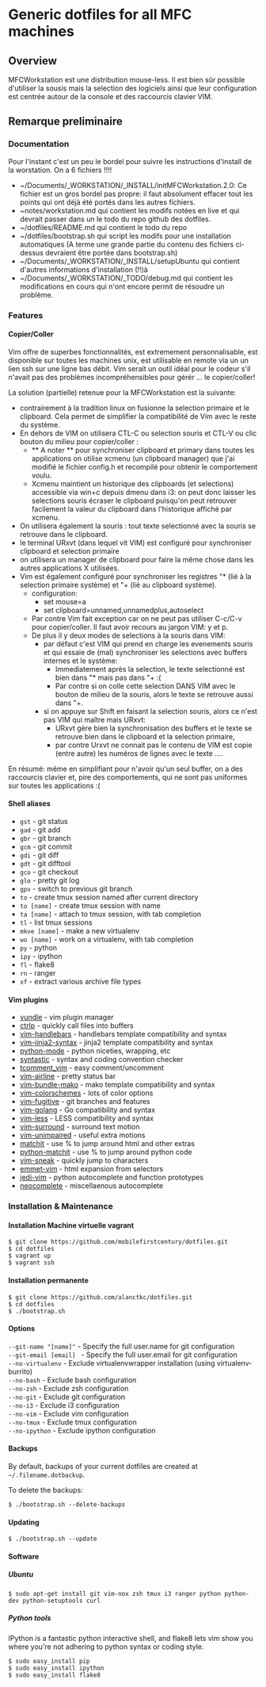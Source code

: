 Generic dotfiles for all MFC machines
====================================

Overview
--------

MFCWorkstation est une distribution mouse-less. Il est bien sûr possible d'utiliser la sousis mais la selection des logiciels 
ainsi que leur configuration est centrée autour de la console et des raccourcis clavier VIM.


Remarque preliminaire
---------------------

### Documentation 
Pour l'instant c'est un peu le bordel pour suivre les instructions d'install de la worstation. On a 6  fichiers !!!!
+ ~/Documents/_WORKSTATION/_INSTALL/initMFCWorkstation.2.0: Ce fichier est  un gros bordel pas propre: il faut absolument effacer tout les points qui ont déjà été portés dans les autres fichiers.
+ ~notes/workstation.md qui contient les modifs notées en live et qui devrait passer dans un le todo du repo github des dotfiles.
+ ~/dotfiles/README.md qui contient le todo du repo
+ ~/dotfiles/bootstrap.sh qui script les modifs pour une installation automatiques (A terme une grande partie du contenu des fichiers ci-dessus devraient être portée dans bootstrap.sh)
+ ~/Documents/_WORKSTATION/_INSTALL/setupUbuntu qui contient d'autres informations d'installation (!!)à
+ ~/Documents/_WORKSTATION/_TODO/debug.md qui contient les modifications en cours qui n'ont encore permit de résoudre un problème.




### Features


#### Copier/Coller
Vim offre de superbes fonctionnalités, est extremement personnalisable, est disponible sur toutes les machines unix, est utilisable en remote via un un lien ssh sur une ligne bas débit.
Vim serait un outil idéal pour le codeur s'il n'avait pas des problèmes incompréhensibles pour gérér ... le copier/coller!

La solution (partielle) retenue pour la MFCWorkstation est la suivante:
* contrairement à la tradition linux on fusionne la selection primaire et le clipboard. Cela permet de simplifier la compatibilité de Vim avec le reste du système.
* En dehors de VIM on utilisera CTL-C ou selection souris et CTL-V ou clic bouton du milieu pour copier/coller :
  * ** A noter ** pour synchroniser clipboard et primary dans toutes les applications on utilise xcmenu (un clipboard manager) que j'ai modifié le fichier config.h et recompilé pour obtenir le comportement voulu.
  * Xcmenu maintient un historique des clipboards (et selections) accessible via win+c depuis dmenu dans i3: on peut donc laisser les selections souris écraser le clipboard puisqu'on peut retrouver facilement la valeur du clipboard dans l'historique affiché par xcmenu.
* On utilisera également la souris : tout texte selectionné avec la souris se retrouve dans le clipboard.
* le terminal URxvt (dans lequel vit VIM) est configuré pour synchroniser clipboard et selection primaire
* on utilisera un manager de clipboard pour faire la même chose dans les autres applications X utilisées.
* Vim est également configuré pour synchroniser les registres "* (lié à la selection primaire système)  et "+ (lié au clipboard système).  
  * configuration:
    * set mouse=a
    * set clipboard=unnamed,unnamedplus,autoselect
  * Par contre Vim fait exception car on ne peut pas utiliser C-c/C-v pour copier/coller. Il faut avoir recours au jargon VIM: y et p.
  * De plus il y deux modes de selections à la souris dans VIM:
    * par défaut c'est VIM qui prend en charge les evenements souris et qui essaie de (mal) synchroniser les selections avec buffers internes et le système:
      * Immediatement après la selection, le texte selectionné est bien dans "* mais pas dans "+ :(
      * Par contre si on colle cette selection DANS VIM avec le bouton de milieu de la souris, alors le texte se retrouve aussi dans "+.
    * si on appuye sur Shift en faisant la selection souris, alors ce n'est pas VIM qui maître mais URxvt:
      * URxvt gère bien la synchronisation des buffers et le texte se retrouve bien dans le clipboard et la selection primaire,
      * par contre Urxvt ne connait pas le contenu de VIM est copie (entre autre) les numéros de lignes avec le texte ....

En résumé: même en simplifiant pour n'avoir qu'un seul buffer, on a des raccourcis clavier et, pire des comportements, qui ne sont pas uniformes sur toutes les applications :(

#### Shell aliases
- `gst` - git status
- `gad` - git add
- `gbr` - git branch
- `gcm` - git commit
- `gdi` - git diff
- `gdt` - git difftool
- `gco` - git checkout
- `glo` - pretty git log
- `gpv` - switch to previous git branch
- `to` - create tmux session named after current directory
- `to [name]` - create tmux session with name
- `ta [name]` - attach to tmux session, with tab completion
- `tl` - list tmux sessions
- `mkve [name]` - make a new virtualenv
- `wo [name]` - work on a virtualenv, with tab completion
- `py` - python
- `ipy` - ipython
- `fl` - flake8
- `rn` - ranger
- `xf` - extract various archive file types

#### Vim plugins

- [vundle](https://github.com/gmarik/vundle) - vim plugin manager
- [ctrlp](https://github.com/kien/ctrlp.vim) - quickly call files into buffers
- [vim-handlebars](https://github.com/nono/vim-handlebars) - handlebars template compatibility and syntax
- [vim-jinja2-syntax](https://github.com/Glench/Vim-Jinja2-Syntax) - jinja2 template compatibility and syntax
- [python-mode](https://github.com/klen/python-mode) - python niceties, wrapping, etc
- [syntastic](https://github.com/scrooloose/syntastic) - syntax and coding convention checker
- [tcomment_vim](https://github.com/tomtom/tcomment_vim) - easy comment/uncomment
- [vim-airline](https://github.com/bling/vim-airline) - pretty status bar
- [vim-bundle-mako](https://github.com/sophacles/vim-bundle-mako) - mako template compatibility and syntax
- [vim-colorschemes](https://github.com/flazz/vim-colorschemes) - lots of color options
- [vim-fugitive](https://github.com/tpope/vim-fugitive) - git branches and features
- [vim-golang](https://github.com/jnwhiteh/vim-golang) - Go compatibility and syntax
- [vim-less](https://github.com/groenewege/vim-less) - LESS compatibility and syntax
- [vim-surround](https://github.com/tpope/vim-surround) - surround text motion
- [vim-unimpaired](https://github.com/tpope/vim-unimpaired) - useful extra motions
- [matchit](https://github.com/tmhedberg/matchit) - use % to jump around html and other extras
- [python-matchit](https://github.com/voithos/vim-python-matchit) - use % to jump around python code
- [vim-sneak](https://github.com/justinmk/vim-sneak) - quickly jump to characters
- [emmet-vim](https://github.com/mattn/emmet-vim) - html expansion from selectors
- [jedi-vim](https://github.com/davidhalter/jedi-vim) - python autocomplete and function prototypes
- [neocomplete](https://github.com/Shougo/neocomplete.vim) - miscellaenous autocomplete

### Installation & Maintenance

#### Installation Machine virtuelle vagrant

    $ git clone https://github.com/mobilefirstcentury/dotfiles.git
    $ cd dotfiles
    $ vagrant up
    $ vagrant ssh

#### Installation permanente

    $ git clone https://github.com/alanctkc/dotfiles.git
    $ cd dotfiles
    $ ./bootstrap.sh

#### Options

`--git-name "[name]"` - Specify the full user.name for git configuration  
`--git-email [email] ` - Specify the full user.email for git configuration  
`--no-virtualenv` - Exclude virtualenvwrapper installation (using virtualenv-burrito)  
`--no-bash` - Exclude bash configuration  
`--no-zsh` - Exclude zsh configuration  
`--no-git` - Exclude git configuration  
`--no-i3` - Exclude i3 configuration  
`--no-vim` - Exclude vim configuration  
`--no-tmux` - Exclude tmux configuration  
`--no-ipython` - Exclude ipython configuration  

#### Backups

By default, backups of your current dotfiles are created at `~/.filename.dotbackup`.

To delete the backups:

    $ ./bootstrap.sh --delete-backups

#### Updating

    $ ./bootstrap.sh --update

#### Software

##### Ubuntu

    $ sudo apt-get install git vim-nox zsh tmux i3 ranger python python-dev python-setuptools curl


##### Python tools

IPython is a fantastic python interactive shell, and flake8 lets vim show you where you're not adhering to python syntax or coding style.

    $ sudo easy_install pip
    $ sudo easy_install ipython
    $ sudo easy_install flake8



